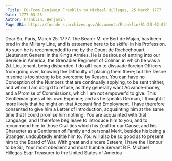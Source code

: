 ```yaml
---
 Title: FO-From Benjamin Franklin to Michael Hillegas, 25 March 1777
Date: 1777-03-25
Author: Franklin, Benjamin
Page URL: https://founders.archives.gov/documents/Franklin/01-23-02-0336
---
```


Dear Sir,
Paris, March 25. 1777.
The Bearer M. de Bert de Majan, has been bred in the Military Line, and is esteemed here to be skilful in his Profession. As such he is recommended to me by the Count de Rochechouart, Lieutenant General in the King’s Armies. He is desirous of entring into our Service in America, the Grenadier Regiment of Colmar, in which he was a 2d. Lieutenant, being disbanded. I do all I can to dissuade foreign Officers from going over, knowing the Difficulty of placing them there; but the Desire in some is too strong to be overcome by Reason. You can have no Conception of the Numbers that are continually applying, to be sent thither, and whom I am oblig’d to refuse, as they generally want Advance-money, and a Promise of Commissions, which I am not empower’d to give. This Gentleman goes at his own Expence; and as he speaks German, I thought it more likely that he might on that Account find Employment. I have therefore consented to give him a Letter of Introduction, acquainting him at the same time that I could promise him nothing. You are acquainted with that Language, and I therefore beg leave to introduce him to you, and to recommend him to those Civilities which his Zeal for our Cause, and his Character as a Gentleman of Family and personal Merit, besides his being a Stranger, undoubtedly entitle him to. You will also be so good as to present him to the Board of War. With great and sincere Esteem, I have the Honour to be Sir, Your most obedient and most humble Servant
B F.
Michael Hillegas Esqr Treasurer to the United States of America

